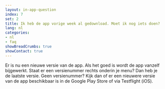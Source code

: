 ```yaml
---
layout: in-app-question
index: 7
set: 2
title: Ik heb de app vorige week al gedownload. Moet ik nog iets doen?
lang: nl
categories:
- nl
- faq
showBreadCrumbs: true
showContact: true
---
```

Er is nu een nieuwe versie van de app. Als het goed is wordt de app vanzelf bijgewerkt. Staat er een versienummer rechts onderin je menu? Dan heb je de laatste versie. Geen versienummer? Kijk dan of er een nieuwere versie van de app beschikbaar is in de Google Play Store of via Testflight (iOS).

